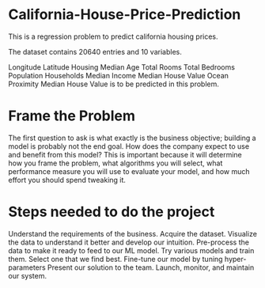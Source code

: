 # California-House-Price-Prediction
This is a regression problem to predict california housing prices.

The dataset contains 20640 entries and 10 variables.

Longitude
Latitude
Housing Median Age
Total Rooms
Total Bedrooms
Population
Households
Median Income
Median House Value
Ocean Proximity
Median House Value is to be predicted in this problem.

# Frame the Problem
The first question to ask is what exactly is the business objective; building a
model is probably not the end goal. How does the company expect to use and benefit from this model? This is important because it will determine how you frame the problem, what algorithms you will select, what performance measure you will use to evaluate your model, and how much effort you should spend tweaking it.

# Steps needed to do the project 
Understand the requirements of the business.
Acquire the dataset.
Visualize the data to understand it better and develop our intuition.
Pre-process the data to make it ready to feed to our ML model.
Try various models and train them. Select one that we find best.
Fine-tune our model by tuning hyper-parameters
Present our solution to the team.
Launch, monitor, and maintain our system.
